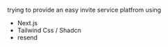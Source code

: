 trying to provide an easy invite service platfrom
using 
- Next.js
- Tailwind Css / Shadcn
- resend
